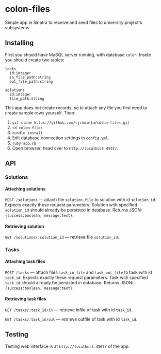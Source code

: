 # colon-files

Simple app in Sinatra to receive and send files to university project's subsystems.

## Installing

First you should have MySQL server running, with database `colon`. Inside you should create two tables:
```
tasks
  id:integer
  in_file_path:string
  out_file_path:string

solutions
  id:integer
  file_path:string
```
 This app does not create records, so to attach any file you first need to create sample rows yourself. Then:

1. `git clone https://github.com/sjchmiela/colon-files.git`
2. `cd colon-files`
3. `bundle install`
4. Edit database connection settings in `config.yml`.
4. `ruby app.rb`
5. Open browser, head over to `http://localhost:4567/`.

## API

### Solutions

#### Attaching solutions

`POST /solutions` — attach file `solution_file` to solution with id `solution_id`. Expects exactly these request parameters. Solution with specified `solution_id` should already be persisted in database. Returns JSON: `{success:boolean, message:text}`.

#### Retrieving solution
`GET /solutions/:solution_id` — retrieve file `solution_id`.

### Tasks

#### Attaching task files
`POST /tasks` — attach files `task_in_file` and `task_out_file` to task with id `task_id`. Expects exactly these request parameters. Task with specified `task_id` should already be persisted in database. Returns JSON: `{success:boolean, message:text}`.

#### Retrieving task files

`GET /tasks/:task_id/in` — retrieve infile of task with id `task_id`.

`GET /tasks/:task_id/out` — retrieve outfile of task with id `task_id`.

## Testing
Testing web interface is at `http://localhost:4567/` of the app.
